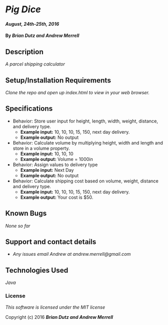 # _Pig Dice_

#### _August, 24th-25th, 2016_

#### By _**Brian Dutz and Andrew Merrell**_

## Description

_A parcel shipping calculator_

## Setup/Installation Requirements

_Clone the repo and open up index.html to view in your web browser._

## Specifications

* Behavior: Store user input for height, length, width, weight, distance, and delivery type.
  * **Example input:** 10, 10, 10, 15, 150, next day delivery.
  * **Example output:** No output
* Behavior: Calculate volume by multiplying height, width and length and store in a volume property.
  * **Example input:** 10, 10, 10
  * **Example output:** Volume = 1000in
* Behavior: Assign values to delivery type
  * **Example input:** Next Day
  * **Example output:** No output
* Behavior: Calculate shipping cost based on volume, weight, distance and delivery type.
  * **Example input:** 10, 10, 10, 15, 150, next day delivery.
  * **Example output:** Your cost is $50.
  
## Known Bugs

_None so far_

## Support and contact details

* _Any issues email Andrew at andrew.merrell@gmail.com_

## Technologies Used

_Java_

### License

*This software is licensed under the MIT license*

Copyright (c) 2016 **_Brian Dutz and Andrew Merrell_**
